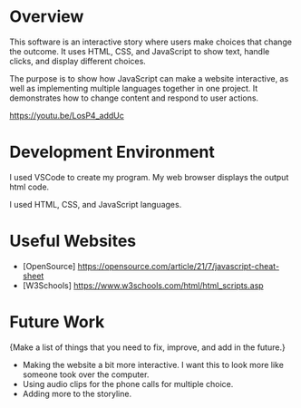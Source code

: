 # Overview

This software is an interactive story where users make choices that change the outcome. It uses HTML, CSS, and JavaScript to show text, handle clicks, and display different choices.

The purpose is to show how JavaScript can make a website interactive, as well as implementing multiple languages together in one project. It demonstrates how to change content and respond to user actions.

https://youtu.be/LosP4_addUc

# Development Environment

I used VSCode to create my program. My web browser displays the output html code.

I used HTML, CSS, and JavaScript languages.

# Useful Websites

- [OpenSource] https://opensource.com/article/21/7/javascript-cheat-sheet
- [W3Schools] https://www.w3schools.com/html/html_scripts.asp

# Future Work

{Make a list of things that you need to fix, improve, and add in the future.}

- Making the website a bit more interactive. I want this to look more like someone took over the computer.
- Using audio clips for the phone calls for multiple choice.
- Adding more to the storyline.